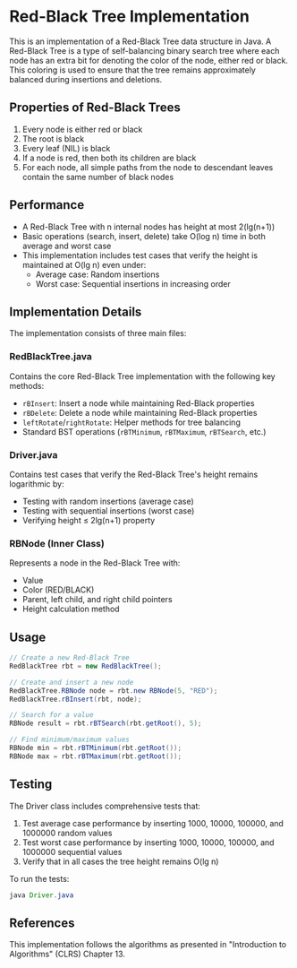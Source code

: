 # Red-Black Tree Implementation

This is an implementation of a Red-Black Tree data structure in Java. A Red-Black Tree is a type of self-balancing binary search tree where each node has an extra bit for denoting the color of the node, either red or black. This coloring is used to ensure that the tree remains approximately balanced during insertions and deletions.

## Properties of Red-Black Trees

1. Every node is either red or black
2. The root is black
3. Every leaf (NIL) is black
4. If a node is red, then both its children are black
5. For each node, all simple paths from the node to descendant leaves contain the same number of black nodes

## Performance

- A Red-Black Tree with n internal nodes has height at most 2(lg(n+1))
- Basic operations (search, insert, delete) take O(log n) time in both average and worst case
- This implementation includes test cases that verify the height is maintained at O(lg n) even under:
  - Average case: Random insertions
  - Worst case: Sequential insertions in increasing order

## Implementation Details

The implementation consists of three main files:

### RedBlackTree.java

Contains the core Red-Black Tree implementation with the following key methods:

- `rBInsert`: Insert a node while maintaining Red-Black properties
- `rBDelete`: Delete a node while maintaining Red-Black properties
- `leftRotate`/`rightRotate`: Helper methods for tree balancing
- Standard BST operations (`rBTMinimum`, `rBTMaximum`, `rBTSearch`, etc.)

### Driver.java

Contains test cases that verify the Red-Black Tree's height remains logarithmic by:

- Testing with random insertions (average case)
- Testing with sequential insertions (worst case)
- Verifying height ≤ 2lg(n+1) property

### RBNode (Inner Class)

Represents a node in the Red-Black Tree with:

- Value
- Color (RED/BLACK)
- Parent, left child, and right child pointers
- Height calculation method

## Usage

```java
// Create a new Red-Black Tree
RedBlackTree rbt = new RedBlackTree();

// Create and insert a new node
RedBlackTree.RBNode node = rbt.new RBNode(5, "RED");
RedBlackTree.rBInsert(rbt, node);

// Search for a value
RBNode result = rbt.rBTSearch(rbt.getRoot(), 5);

// Find minimum/maximum values
RBNode min = rbt.rBTMinimum(rbt.getRoot());
RBNode max = rbt.rBTMaximum(rbt.getRoot());
```

## Testing

The Driver class includes comprehensive tests that:

1. Test average case performance by inserting 1000, 10000, 100000, and 1000000 random values
2. Test worst case performance by inserting 1000, 10000, 100000, and 1000000 sequential values
3. Verify that in all cases the tree height remains O(lg n)

To run the tests:

```java
java Driver.java
```

## References

This implementation follows the algorithms as presented in "Introduction to Algorithms" (CLRS) Chapter 13.
